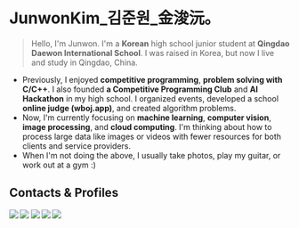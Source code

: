 
# JunwonKim_김준원_金浚沅。
> Hello, I'm Junwon. I'm a **Korean** high school junior student at **Qingdao Daewon International School**. I was raised in Korea, but now I live and study in Qingdao, China.

- Previously, I enjoyed **competitive programming**, **problem solving with C/C++**. I also founded **a Competitive Programming Club** and **AI Hackathon** in my high school. I organized events, developed a school **online judge (wboj.app)**, and created algorithm problems.
- Now, I'm currently focusing on **machine learning**, **computer vision**, **image processing**, and **cloud computing**. I'm thinking about how to process large data like images or videos with fewer resources for both clients and service providers.
- When I'm not doing the above, I usually take photos, play my guitar, or work out at a gym :)


## Contacts & Profiles

<b>
  <a href="mailto:junwonkim59@gmail.com" target="_blank"><img src="https://img.shields.io/badge/junwonkim59@gmail.com-EA4335?style=flat-square&logo=Gmail&logoColor=white"/></a>
  <a href="mailto:junwonkim04@outlook.com" target="_blank"><img src="https://img.shields.io/badge/junwonkim04@outlook.com-0078D4?style=flat-square&logo=microsoftoutlook&logoColor=white"/></a>
</b>

<b>
  <a href="https://www.linkedin.com/in/junwon-kim-954a662ab/" target="_blank"><img src="https://img.shields.io/badge/Linkedin-0A66C2?style=flat-square&logo=linkedin&logoColor=white"/></a>
  <a href="https://codeforces.com/profile/junwonkim0416" target="_blank"><img src="https://img.shields.io/badge/Codeforces-1F8ACB?style=flat-square&logo=Codeforces&logoColor=white"/></a>
  <a href="https://github.com/notj-code" target="_blank"><img src="https://img.shields.io/badge/GitHub-181717?style=flat-square&logo=GitHub&logoColor=white"/></a>
</b>
